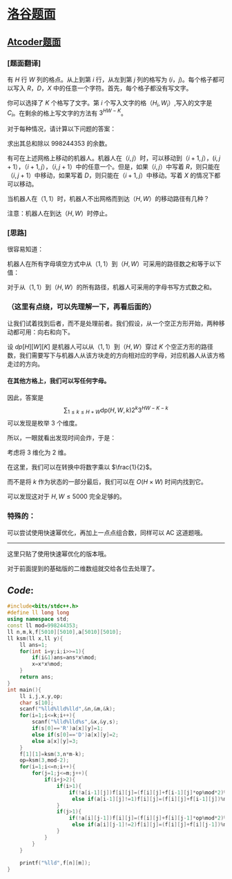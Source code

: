 # [洛谷题面](https://www.luogu.com.cn/problem/AT_keyence2021_c)

## [Atcoder题面](https://atcoder.jp/contests/keyence2021/tasks/keyence2021_c)

### [题面翻译]
有 $H$ 行 $W$ 列的格点。从上到第 $i$ 行，从左到第 $j$ 列的格写为 ($i$，$j$)。每个格子都可以写入 $R$，$D$，$X$ 中的任意一个字符。首先，每个格子都没有写文字。

你可以选择了 $K$ 个格写了文字。第 $i$ 个写入文字的格（$H_i,W_i$）,写入的文字是 $C_i$。在剩余的格上写文字的方法有 $3^{HW-K}$。

对于每种情况，请计算以下问题的答案：

求出其总和除以 $998244353$ 的余数。

有可在上述网格上移动的机器人。机器人在（$i,j$）时，可以移动到（$i+1,j$），($i,j+1$），（$i+1,j$），（$i,j+1$）中的任意一个。但是，如果（$i,j$）中写着 $R$，则只能在（$i,j+1$）中移动，如果写着 $D$，则只能在（$i+1,j$）中移动。写着 $X$ 的情况下都可以移动。

当机器人在（$1,1$）时，机器人不出网格而到达（$H,W$）的移动路径有几种？

注意：机器人在到达（$H,W$）时停止。

### [思路]


很容易知道：

机器人在所有字母填空方式中从（$1,1$）到（$H,W$）可采用的路径数之和等于以下值：

对于从（$1,1$）到（$H,W$）的所有路径，机器人可采用的字母书写方式数之和。

### （这里有点绕，可以先理解一下，再看后面的）

让我们试着找到后者，而不是处理前者。我们假设，从一个空正方形开始，两种移动都可用：向右和向下。

设 $dp[H][W][K]$ 是机器人可以从（$1,1$）到（$H,W$）穿过 $K$ 个空正方形的路径数，我们需要写下与机器人从该方块走的方向相对应的字母，对应机器人从该方格走过的方向。

#### 在其他方格上，我们可以写任何字母。

因此，答案是
 $$\sum_{1 \leq k \leq H+W} \mathrm{dp}(H,W,k) 2^{k}3^{HW-K-k}$$ 
可以发现是枚举 $3$ 个维度。

所以，一眼就看出发现时间会炸，于是：

考虑将 $3$ 维化为 $2$ 维。

在这里，我们可以在转换中将数字乘以 $\frac{1}{2}$。

而不是将 $k$ 作为状态的一部分最后，我们可以在 $O(H \times W)$ 时间内找到它。

可以发现这对于 $H,W \leq 5000$ 完全足够的。

### 特殊的：

可以尝试使用快速幂优化，再加上一点点组合数，同样可以 AC 这道题哦。

------------
这里只贴了使用快速幂优化的版本哦。

对于前面提到的基础版的二维数组就交给各位去处理了。

## $Code:$

```cpp
#include<bits/stdc++.h>
#define ll long long
using namespace std;
const ll mod=998244353;
ll n,m,k,f[5010][5010],a[5010][5010];
ll ksm(ll x,ll y){
	ll ans=1;
	for(int i=y;i;i>>=1){
		if(i&1)ans=ans*x%mod;
		x=x*x%mod;
	}
	return ans;
}
int main(){
	ll i,j,x,y,op;
	char s[10];
	scanf("%lld%lld%lld",&n,&m,&k);
	for(i=1;i<=k;i++){
		scanf("%lld%lld%s",&x,&y,s);
		if(s[0]=='R')a[x][y]=1;
		else if(s[0]=='D')a[x][y]=2;
		else a[x][y]=3;
	}
	f[1][1]=ksm(3,n*m-k);
	op=ksm(3,mod-2);
	for(i=1;i<=n;i++){
	 	for(j=1;j<=m;j++){
		 	if(i+j>2){
			 	if(i>1){
			 		if(!a[i-1][j])f[i][j]=(f[i][j]+f[i-1][j]*op%mod*2)%mod;
			 		 else if(a[i-1][j]!=1)f[i][j]=(f[i][j]+f[i-1][j])%mod;
			 	}
			 	if(j>1){
			 		if(!a[i][j-1])f[i][j]=(f[i][j]+f[i][j-1]*op%mod*2)%mod;
			 		 else if(a[i][j-1]!=2)f[i][j]=(f[i][j]+f[i][j-1])%mod;
			 	}
		 	}
		}	 
	}
	
	printf("%lld",f[n][m]);
}
```
